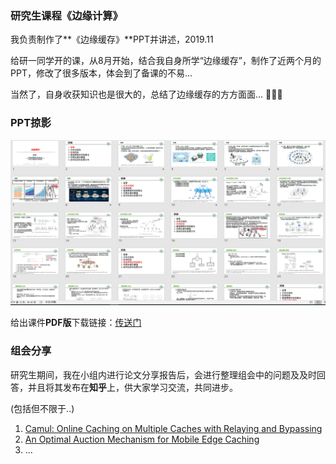 ### 研究生课程《边缘计算》

我负责制作了**《边缘缓存》**PPT并讲述，2019.11

给研一同学开的课，从8月开始，结合我自身所学“边缘缓存”，制作了近两个月的PPT，修改了很多版本，体会到了备课的不易...

当然了，自身收获知识也是很大的，总结了边缘缓存的方方面面...
:muscle::muscle::muscle:

### PPT掠影

![PPT掠影](https://github.com/zzy928/Dashboard/blob/master/images/PPT%E6%8E%A0%E5%BD%B1.png?raw=true)

给出课件**PDF版**下载链接：[传送门](https://github.com/zzy928/others/blob/master/%E8%BE%B9%E7%BC%98%E7%BC%93%E5%AD%9820191030_v3.pdf)


### 组会分享

研究生期间，我在小组内进行论文分享报告后，会进行整理组会中的问题及及时回答，并且将其发布在**知乎**上，供大家学习交流，共同进步。

(包括但不限于..)

1. [Camul: Online Caching on Multiple Caches with Relaying and Bypassing](https://zhuanlan.zhihu.com/p/66803591)
2. [An Optimal Auction Mechanism for Mobile Edge Caching](https://zhuanlan.zhihu.com/p/72170458)
3. ...

